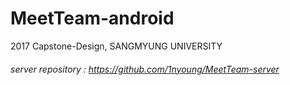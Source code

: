 # MeetTeam-android
2017 Capstone-Design, SANGMYUNG UNIVERSITY 
###### server repository : https://github.com/1nyoung/MeetTeam-server
